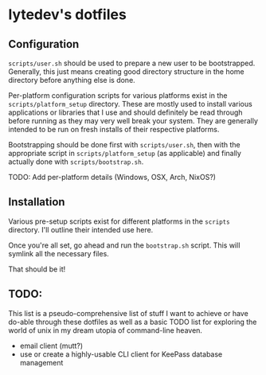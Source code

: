 # lytedev's dotfiles

## Configuration

`scripts/user.sh` should be used to prepare a new user to be bootstrapped. Generally, this just means
creating good directory structure in the home directory before anything else is done.

Per-platform configuration scripts for various platforms exist in the `scripts/platform_setup` directory.
These are mostly used to install various applications or libraries that I use and should definitely
be read through before running as they may very well break your system. They are generally intended
to be run on fresh installs of their respective platforms.

Bootstrapping should be done first with `scripts/user.sh`, then with the appropriate script in
`scripts/platform_setup` (as applicable) and finally actually done with `scripts/bootstrap.sh`.

TODO: Add per-platform details (Windows, OSX, Arch, NixOS?)

## Installation

Various pre-setup scripts exist for different platforms in the `scripts`
directory. I'll outline their intended use here.

Once you're all set, go ahead and run the `bootstrap.sh` script. This will symlink all the necessary files.

That should be it!

## TODO:

This list is a pseudo-comprehensive list of stuff I want to achieve or have do-able through these dotfiles
as well as a basic TODO list for exploring the world of unix in my dream utopia of command-line heaven.

* email client (mutt?)
* use or create a highly-usable CLI client for KeePass database management

